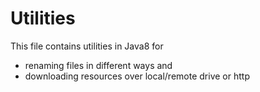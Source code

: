 # Utilities
This file contains utilities in Java8 for 
  - renaming files in different ways and 
  - downloading resources over local/remote drive or http
